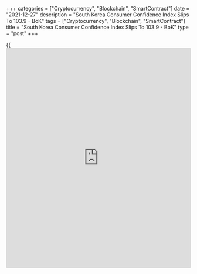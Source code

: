 +++
categories = ["Cryptocurrency", "Blockchain", "SmartContract"]
date = "2021-12-27"
description = "South Korea Consumer Confidence Index Slips To 103.9 - BoK"
tags = ["Cryptocurrency", "Blockchain", "SmartContract"]
title = "South Korea Consumer Confidence Index Slips To 103.9 - BoK"
type = "post"
+++

{{<iframe id="large-banner" src="https://www.bounty.group/#slide=28.0" width="100%" height="600" scrolling="no" style="border: 0px solid rgb(216, 221, 230); border-radius: 3px;">}}

Consumer sentiment in South Korea ebbed in December, the Bank of Korea
said on Tuesday with a consumer confidence index score of 103.9 - down
from 107.6 in November.

Consumer sentiment regarding current living standards was one point
lower than in November, at 91, and the outlook was one point lower at
96. Consumer sentiment for future household income was one point lower
than in November at 100, while the outlook was five points lower at 110.

Consumer sentiment concerning current domestic economic conditions was
two points lower than in November at 79, while the outlook was eight
points lower at 88.

The expected inflation rate for the upcoming year was 2.6 percent.

For comments and feedback [contact](https://www.playgroundfx.com/contact/): editorial@rtt[news](https://www.letsplayfx.com/blog/forex-news-website/).com

[Economic News][1]

 **What parts of the world are seeing the best (and worst) economic
performances lately? Click[here][2] to check out our [Econ Scorecard][2]
and find out! See up-to-the-moment [ranking](https://www.playgroundfx.com/blog/crypto-exchange-ranking/)s for the best and worst
performers in [GDP][2], [unemployment rate][3], [inflation][4] and much
more.**

   1. www.rtt[news](https://www.letsplayfx.com/blog/forex-news-website/).com/Content/EconomicNews.aspx
   2. www.rtt[news](https://www.letsplayfx.com/blog/forex-news-website/).com/economic-scorecard/world-rank/GDP/highest-performance.aspx
   3. www.rtt[news](https://www.letsplayfx.com/blog/forex-news-website/).com/economic-scorecard/world-rank/unemployment-rate/lowest-performance.aspx
   4. www.rtt[news](https://www.letsplayfx.com/blog/forex-news-website/).com/economic-scorecard/world-rank/CPI/highest-performance.aspx